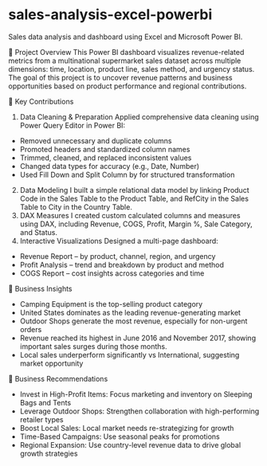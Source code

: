 # sales-analysis-excel-powerbi
Sales data analysis and dashboard using Excel and Microsoft Power BI.

🧩 Project Overview
This Power BI dashboard visualizes revenue-related metrics from a multinational supermarket sales dataset across multiple dimensions: time, location, product line, sales method, and urgency status. The goal of this project is to uncover revenue patterns and business opportunities based on product performance and regional contributions.

🧩 Key Contributions
1. Data Cleaning & Preparation
Applied comprehensive data cleaning using Power Query Editor in Power BI:
- Removed unnecessary and duplicate columns
- Promoted headers and standardized column names
- Trimmed, cleaned, and replaced inconsistent values
- Changed data types for accuracy (e.g., Date, Number)
- Used Fill Down and Split Column by for structured transformation
2. Data Modeling
I built a simple relational data model by linking Product Code in the Sales Table to the Product Table, and RefCity in the Sales Table to City in the Country Table.
3. DAX Measures
I created custom calculated columns and measures using DAX, including Revenue, COGS, Profit, Margin %, Sale Category, and Status.
4. Interactive Visualizations
Designed a multi-page dashboard:
- Revenue Report – by product, channel, region, and urgency
- Profit Analysis – trend and breakdown by product and method
- COGS Report – cost insights across categories and time

🧩 Business Insights
- Camping Equipment is the top-selling product category
- United States dominates as the leading revenue-generating market
- Outdoor Shops generate the most revenue, especially for non-urgent orders
- Revenue reached its highest in June 2016 and November 2017, showing important sales surges during those months.
- Local sales underperform significantly vs International, suggesting market opportunity

🧩 Business Recommendations
- Invest in High-Profit Items: Focus marketing and inventory on Sleeping Bags and Tents
- Leverage Outdoor Shops: Strengthen collaboration with high-performing retailer types
- Boost Local Sales: Local market needs re-strategizing for growth
- Time-Based Campaigns: Use seasonal peaks for promotions
- Regional Expansion: Use country-level revenue data to drive global growth strategies








